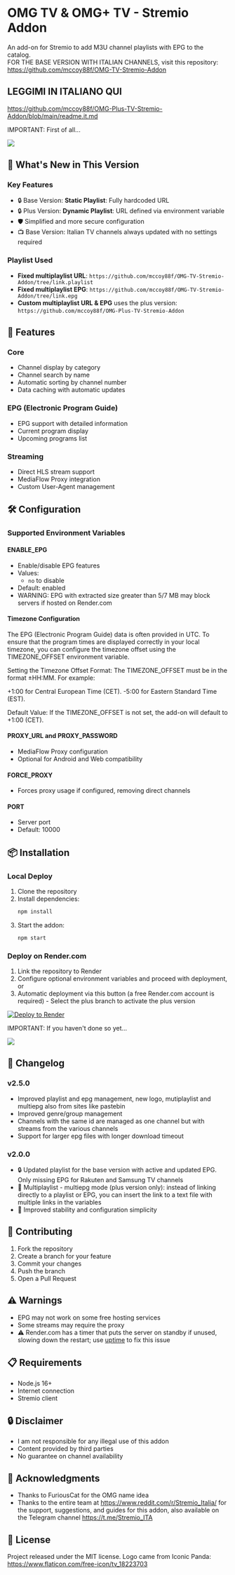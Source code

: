 # OMG TV & OMG+ TV - Stremio Addon

An add-on for Stremio to add M3U channel playlists with EPG to the catalog.  
FOR THE BASE VERSION WITH ITALIAN CHANNELS, visit this repository: https://github.com/mccoy88f/OMG-TV-Stremio-Addon

## LEGGIMI IN ITALIANO QUI 
https://github.com/mccoy88f/OMG-Plus-TV-Stremio-Addon/blob/main/readme.it.md

IMPORTANT: First of all...

<a href="https://www.buymeacoffee.com/mccoy88f"><img src="https://img.buymeacoffee.com/button-api/?text=Buy me a beer&emoji=🍺&slug=mccoy88f&button_colour=FFDD00&font_colour=000000&font_family=Bree&outline_colour=000000&coffee_colour=ffffff" /></a>


## 🚀 What's New in This Version

### Key Features
- 🔒 Base Version: **Static Playlist**: Fully hardcoded URL  
- 🔒 Plus Version: **Dynamic Playlist**: URL defined via environment variable  
- 🛡️ Simplified and more secure configuration  
- 📺 Base Version: Italian TV channels always updated with no settings required  

### Playlist Used  
- **Fixed multiplaylist URL**: `https://github.com/mccoy88f/OMG-TV-Stremio-Addon/tree/link.playlist`  
- **Fixed multiplaylist EPG**: `https://github.com/mccoy88f/OMG-TV-Stremio-Addon/tree/link.epg`  
- **Custom multiplaylist URL & EPG** uses the plus version: `https://github.com/mccoy88f/OMG-Plus-TV-Stremio-Addon`  

## 🌟 Features  

### Core  
- Channel display by category  
- Channel search by name  
- Automatic sorting by channel number  
- Data caching with automatic updates  

### EPG (Electronic Program Guide)  
- EPG support with detailed information  
- Current program display  
- Upcoming programs list  

### Streaming  
- Direct HLS stream support  
- MediaFlow Proxy integration  
- Custom User-Agent management  

## 🛠️ Configuration  

### Supported Environment Variables  

#### ENABLE_EPG  
- Enable/disable EPG features  
- Values:  
  - `no` to disable  
- Default: enabled  
- WARNING: EPG with extracted size greater than 5/7 MB may block servers if hosted on Render.com  

#### Timezone Configuration
The EPG (Electronic Program Guide) data is often provided in UTC. To ensure that the program times are displayed correctly in your local timezone, you can configure the timezone offset using the TIMEZONE_OFFSET environment variable.

Setting the Timezone Offset Format: The TIMEZONE_OFFSET must be in the format ±HH:MM. For example:

+1:00 for Central European Time (CET).
-5:00 for Eastern Standard Time (EST).

Default Value: If the TIMEZONE_OFFSET is not set, the add-on will default to +1:00 (CET).

#### PROXY_URL and PROXY_PASSWORD  
- MediaFlow Proxy configuration  
- Optional for Android and Web compatibility  

#### FORCE_PROXY  
- Forces proxy usage if configured, removing direct channels  

#### PORT  
- Server port  
- Default: 10000  

## 📦 Installation  

### Local Deploy  
1. Clone the repository  
2. Install dependencies:  
   ```bash  
   npm install  
   ```  
3. Start the addon:  
   ```bash  
   npm start  
   ```  

### Deploy on Render.com  
1. Link the repository to Render  
2. Configure optional environment variables and proceed with deployment, or  
3. Automatic deployment via this button (a free Render.com account is required) - Select the plus branch to activate the plus version  

[![Deploy to Render](https://render.com/images/deploy-to-render-button.svg)](https://render.com/deploy?repo=https://github.com/mccoy88f/OMG-Plus-TV-Stremio-Addon)  

IMPORTANT: If you haven't done so yet...

<a href="https://www.buymeacoffee.com/mccoy88f"><img src="https://img.buymeacoffee.com/button-api/?text=Buy me a beer&emoji=🍺&slug=mccoy88f&button_colour=FFDD00&font_colour=000000&font_family=Bree&outline_colour=000000&coffee_colour=ffffff" /></a>


## 🔄 Changelog  

### v2.5.0
- Improved playlist and epg management, new logo, mutiplaylist and multiepg also from sites like pastebin
- Improved genre/group management
- Channels with the same id are managed as one channel but with streams from the various channels
- Support for larger epg files with longer download timeout

### v2.0.0  
- 🔒 Updated playlist for the base version with active and updated EPG. Only missing EPG for Rakuten and Samsung TV channels  
- 📃 Multiplaylist - multiepg mode (plus version only): instead of linking directly to a playlist or EPG, you can insert the link to a text file with multiple links in the variables  
- 🚀 Improved stability and configuration simplicity  

## 🤝 Contributing  
1. Fork the repository  
2. Create a branch for your feature  
3. Commit your changes  
4. Push the branch  
5. Open a Pull Request  

## ⚠️ Warnings  
- EPG may not work on some free hosting services  
- Some streams may require the proxy  
- ⚠️ Render.com has a timer that puts the server on standby if unused, slowing down the restart; use [uptime](https://uptimerobot.com/) to fix this issue  

## 📋 Requirements  
- Node.js 16+  
- Internet connection  
- Stremio client  

## 🔒 Disclaimer  
- I am not responsible for any illegal use of this addon  
- Content provided by third parties  
- No guarantee on channel availability  

## 👏 Acknowledgments  
- Thanks to FuriousCat for the OMG name idea  
- Thanks to the entire team at https://www.reddit.com/r/Stremio_Italia/ for the support, suggestions, and guides for this addon, also available on the Telegram channel https://t.me/Stremio_ITA  

## 📜 License  
Project released under the MIT license. Logo came from Iconic Panda: https://www.flaticon.com/free-icon/tv_18223703
